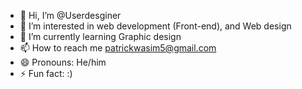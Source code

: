 - 👋 Hi, I’m @Userdesginer
- 👀 I’m interested in web development (Front-end), and Web design
- 🌱 I’m currently learning Graphic design
- 📫 How to reach me patrickwasim5@gmail.com
- 😄 Pronouns: He/him
- ⚡ Fun fact: :)

